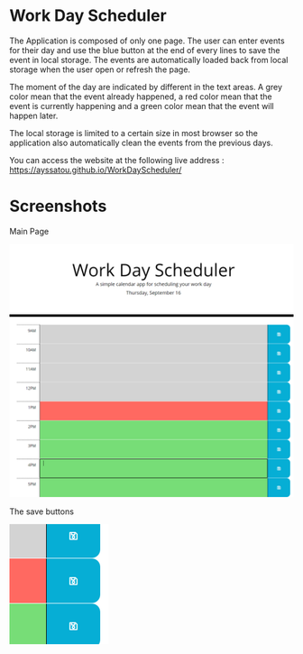<h1> Work Day Scheduler </h1>

<p> The Application is composed of only one page. The user can enter events for their day and use the blue button at the end of every lines to save the event in local storage.
The events are automatically loaded back from local storage when the user open or refresh the page. </p>

<p>The moment of the day are indicated by different in the text areas. A grey color mean that the event already happened, a red color mean that the event is currently happening and
a green color mean that the event will happen later.</p>

<p>The local storage is limited to a certain size in most browser so the application also automatically clean the events from the previous days.</p>

<p> You can access the website at the following live address : <a href="https://ayssatou.github.io/WorkDayScheduler/">https://ayssatou.github.io/WorkDayScheduler/</a></p>

<h1> Screenshots </h1>

<p> Main Page </p>
<img src="assets/images/workscheduler-main.png" title="scheduler-screenshot" alt="Screenshot of the main page of the scheduler"/>

<p> The save buttons </p>
<img src="assets/images/workscheduler-save.png" title="save-buttons-screenshot" alt="Screenshot of the save buttons"/>